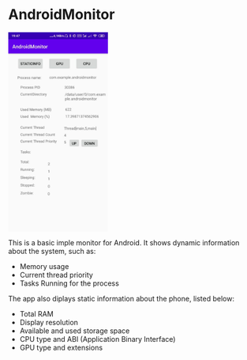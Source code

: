 # AndroidMonitor
<img align="center" src="https://github.com/LucasSte/AndroidMonitor/raw/master/android_print_main.jpg" alt="Example" width="40%"/>

This is a basic imple monitor for Android. It shows dynamic information about the system, such as:
* Memory usage
* Current thread priority
* Tasks Running for the process

The app also diplays static information about the phone, listed below:
* Total RAM
* Display resolution
* Available and used storage space
* CPU type and ABI (Application Binary Interface)
* GPU type and extensions
